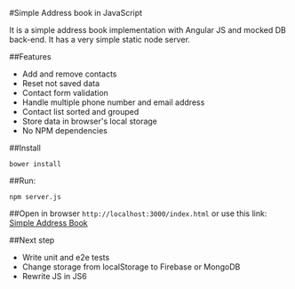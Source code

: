 #Simple Address book in JavaScript

It is a simple address book implementation with Angular JS and mocked DB back-end.
It has a very simple static node server.

##Features
- Add and remove contacts
- Reset not saved data
- Contact form validation
- Handle multiple phone number and email address
- Contact list sorted and grouped
- Store data in browser's local storage
- No NPM dependencies

##Install

    bower install

##Run:

    npm server.js

##Open in browser
 `http://localhost:3000/index.html` or use this link: [Simple Address Book](http://localhost:3000/index.html)

##Next step
- Write unit and e2e tests
- Change storage from localStorage to Firebase or MongoDB
- Rewrite JS in JS6